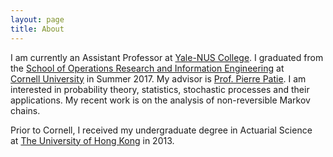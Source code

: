 ```yaml
---
layout: page
title: About
---
```


I am currently an Assistant Professor at [Yale-NUS College](https://www.yale-nus.edu.sg/). I graduated from the [School of Operations Research and Information Engineering](http://www.orie.cornell.edu/) at [Cornell University](http://www.cornell.edu/) in Summer 2017. My advisor is [Prof. Pierre Patie](http://courses2.cit.cornell.edu/pp396/). I am interested in probability theory, statistics, stochastic processes and their applications. My recent work is on the analysis of non-reversible Markov chains.

Prior to Cornell, I received my undergraduate degree in Actuarial Science at [The University of Hong Kong](http://www.hku.hk) in 2013.

